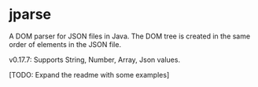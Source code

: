 # jparse

A DOM parser for JSON files in Java. The DOM tree is created in the same order of elements in the JSON file.

v0.17.7: Supports String, Number, Array, Json values.


[TODO: Expand the readme with some examples]

